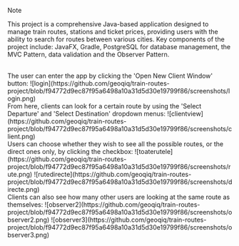 > [!NOTE]
> This project is a comprehensive Java-based application designed to manage train routes, stations and ticket prices, providing users with the ability to search for routes between various cities. Key components of the project include: JavaFX, Gradle, PostgreSQL for database management, the MVC Pattern, data validation and the Observer Pattern.
</br>
The user can enter the app by clicking the 'Open New Client Window' button:
![login](https://github.com/geoqiq/train-routes-project/blob/f94772d9ec87f95a6498a10a31d5d30e19799f86/screenshots/login.png)
</br>
From here, clients can look for a certain route by using the 'Select Departure' and 'Select Destination' dropdown menus:
![clientview](https://github.com/geoqiq/train-routes-project/blob/f94772d9ec87f95a6498a10a31d5d30e19799f86/screenshots/client.png)
</br>
Users can choose whether they wish to see all the possible routes, or the direct ones only, by clicking the checkbox:
![toaterutele](https://github.com/geoqiq/train-routes-project/blob/f94772d9ec87f95a6498a10a31d5d30e19799f86/screenshots/rute.png)
![rutedirecte](https://github.com/geoqiq/train-routes-project/blob/f94772d9ec87f95a6498a10a31d5d30e19799f86/screenshots/directe.png)
</br>
Clients can also see how many other users are looking at the same route as themselves:
![observer2](https://github.com/geoqiq/train-routes-project/blob/f94772d9ec87f95a6498a10a31d5d30e19799f86/screenshots/observer2.png)
![observer3](https://github.com/geoqiq/train-routes-project/blob/f94772d9ec87f95a6498a10a31d5d30e19799f86/screenshots/observer3.png)
